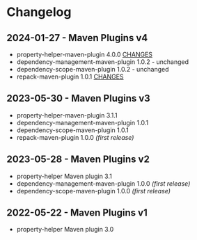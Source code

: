 # Changelog


## 2024-01-27 - Maven Plugins v4

* property-helper-maven-plugin 4.0.0 [CHANGES](property-helper/CHANGES.md)
* dependency-management-maven-plugin 1.0.2 - unchanged
* dependency-scope-maven-plugin 1.0.2 - unchanged
* repack-maven-plugin 1.0.1 [CHANGES](repack/CHANGES.md)

## 2023-05-30 - Maven Plugins v3

* property-helper-maven-plugin 3.1.1
* dependency-management-maven-plugin 1.0.1
* dependency-scope-maven-plugin 1.0.1
* repack-maven-plugin 1.0.0 _(first release)_


## 2023-05-28 - Maven Plugins v2

* property-helper Maven plugin 3.1
* dependency-management-maven-plugin 1.0.0 _(first release)_
* dependency-scope-maven-plugin 1.0.0 _(first release)_


## 2022-05-22 - Maven Plugins v1

* property-helper Maven plugin 3.0
